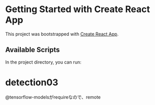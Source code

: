 # Getting Started with Create React App

This project was bootstrapped with [Create React App](https://github.com/facebook/create-react-app).

## Available Scripts

In the project directory, you can run:
# detection03

@tensorflow-modelsがrequireなので、remote

